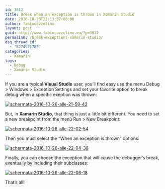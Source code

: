 ```yaml
---
id: 3812
title: Break when an exception is thrown in Xamarin Studio
date: 2016-10-26T22:13:37+00:00
author: fabiocozzolino
layout: post
guid: http://www.fabiocozzolino.eu/?p=3812
permalink: /break-exceptions-xamarin-studio/
dsq_thread_id:
  - "5274921785"
categories:
  - Xamarin
tags:
  - Debug
  - Xamarin Studio
---
```

If you are a typical **Visual Studio** user, you&#8217;ll find easy use the menu Debug > Windows > Exception Settings and set your favorite option to break debug when a specific exeption was thrown:

[<img class="alignnone size-full wp-image-3851" src="https://i0.wp.com/www.fabiocozzolino.eu/wp-content/uploads/2016/10/Schermata-2016-10-26-alle-21.58.42.png?resize=428%2C319" alt="schermata-2016-10-26-alle-21-58-42" srcset="https://i0.wp.com/www.fabiocozzolino.eu/wp-content/uploads/2016/10/Schermata-2016-10-26-alle-21.58.42.png?w=428 428w, https://i0.wp.com/www.fabiocozzolino.eu/wp-content/uploads/2016/10/Schermata-2016-10-26-alle-21.58.42.png?resize=300%2C224 300w" sizes="(max-width: 428px) 100vw, 428px" data-recalc-dims="1" />](https://i0.wp.com/www.fabiocozzolino.eu/wp-content/uploads/2016/10/Schermata-2016-10-26-alle-21.58.42.png)

But, in **Xamarin Studio**, that thing is just a little bit different. You need to set a new breakpoint from the menù Run > New Breakpoint:

[<img class="alignnone size-full wp-image-3861" src="https://i0.wp.com/www.fabiocozzolino.eu/wp-content/uploads/2016/10/Schermata-2016-10-26-alle-22.02.54.png?resize=271%2C471" alt="schermata-2016-10-26-alle-22-02-54" srcset="https://i0.wp.com/www.fabiocozzolino.eu/wp-content/uploads/2016/10/Schermata-2016-10-26-alle-22.02.54.png?w=271 271w, https://i0.wp.com/www.fabiocozzolino.eu/wp-content/uploads/2016/10/Schermata-2016-10-26-alle-22.02.54.png?resize=173%2C300 173w" sizes="(max-width: 271px) 100vw, 271px" data-recalc-dims="1" />](https://i0.wp.com/www.fabiocozzolino.eu/wp-content/uploads/2016/10/Schermata-2016-10-26-alle-22.02.54.png)

Then you must select the &#8220;When an exception is thrown&#8221; options:

[<img class="alignnone size-full wp-image-3871" src="https://i1.wp.com/www.fabiocozzolino.eu/wp-content/uploads/2016/10/Schermata-2016-10-26-alle-22.04.36.png?resize=481%2C586" alt="schermata-2016-10-26-alle-22-04-36" srcset="https://i1.wp.com/www.fabiocozzolino.eu/wp-content/uploads/2016/10/Schermata-2016-10-26-alle-22.04.36.png?w=481 481w, https://i1.wp.com/www.fabiocozzolino.eu/wp-content/uploads/2016/10/Schermata-2016-10-26-alle-22.04.36.png?resize=246%2C300 246w, https://i1.wp.com/www.fabiocozzolino.eu/wp-content/uploads/2016/10/Schermata-2016-10-26-alle-22.04.36.png?resize=300%2C365 300w" sizes="(max-width: 481px) 100vw, 481px" data-recalc-dims="1" />](https://i1.wp.com/www.fabiocozzolino.eu/wp-content/uploads/2016/10/Schermata-2016-10-26-alle-22.04.36.png)

Finally, you can choose the exception that will cause the debugger&#8217;s break, eventually by including their subclasses:

[<img class="alignnone size-full wp-image-3881" src="https://i1.wp.com/www.fabiocozzolino.eu/wp-content/uploads/2016/10/Schermata-2016-10-26-alle-22.06.18.png?resize=467%2C89" alt="schermata-2016-10-26-alle-22-06-18" srcset="https://i1.wp.com/www.fabiocozzolino.eu/wp-content/uploads/2016/10/Schermata-2016-10-26-alle-22.06.18.png?w=467 467w, https://i1.wp.com/www.fabiocozzolino.eu/wp-content/uploads/2016/10/Schermata-2016-10-26-alle-22.06.18.png?resize=300%2C57 300w" sizes="(max-width: 467px) 100vw, 467px" data-recalc-dims="1" />](https://i1.wp.com/www.fabiocozzolino.eu/wp-content/uploads/2016/10/Schermata-2016-10-26-alle-22.06.18.png)

That&#8217;s all!
